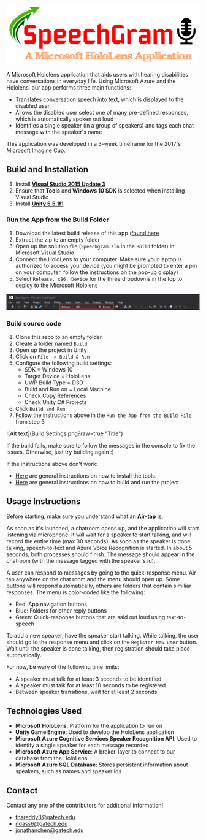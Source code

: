 ![Alt text](SpeechGram.png?raw=true "Title")

A Microsoft Hololens application that aids users with hearing disabilities have conversations in everyday life. Using Microsoft Azure and the Hololens, our app performs three main functions:

* Translates conversation speech into text, which is displayed to the disabled user
* Allows the disabled user select one of many pre-defined responses, which is automatically spoken out loud
* Identifies a single speaker (in a group of speakers) and tags each chat message with the speaker's name

This application was developed in a 3-week timeframe for the 2017's Microsoft Imagine Cup.

## Build and Installation

1. Install **[Visual Studio 2015 Update 3](https://www.visualstudio.com/downloads/)**
2. Ensure that **Tools** and **Windows 10 SDK** is selected when installing Visual Studio
3. Install **[Unity 5.5.1f1](https://unity3d.com/get-unity/download/archive)**

### Run the App from the Build Folder
1. Download the latest build release of this app ([found here](https://github.com/ndass6/Speechgram/releases)
2. Extract the zip to an empty folder
3. Open up the solution file (`Speechgram.sln` in the `Build` folder) in Microsoft Visual Studio
4. Connect the HoloLens to your computer. Make sure your laptop is authorized to access your device (you might be prompted to enter a pin on your computer, follow the instructions on the pop-up display)
5. Select `Release, x86, Device` for the three dropdowns in the top to deploy to the Microsoft Hololens

![Alt text](Deploy.png?raw=true "Title")

### Build source code

1. Clone this repo to an empty folder
2. Create a folder named `Build`
3. Open up the project in Unity
4. Click on `File -> Build & Run`
5. Configure the following build settings:
   * SDK = Windows 10
   * Target Device = HoloLens
   * UWP Build Type = D3D
   * Build and Run on = Local Machine 
   * Check Copy References
   * Check Unity C# Projects
6. Click `Build and Run`
7. Follow the instructions above in the `Run the App from the Build File` from step 3

![Alt text](Build Settings.png?raw=true "Title")

If the build fails, make sure to follow the messages in the console to fix the issues. Otherwise, just try building again :)

If the instructions above don't work:
* [Here](https://developer.microsoft.com/en-us/windows/holographic/install_the_tools) are general instructions on how to install the tools.
* [Here](https://developer.microsoft.com/en-us/windows/holographic/holograms_100) are general instructions on how to build and run the project.

## Usage Instructions

Before starting, make sure you understand what an **[Air-tap](https://developer.microsoft.com/en-us/windows/holographic/gestures#press_and_release)** is.

As soon as it's launched, a chatroom opens up, and the application will start listening via microphone. It will wait for a speaker to start talking, and will record the entire time (max 30 seconds). As soon as the speaker is done talking, speech-to-text and Azure Voice Recognition is started. In about 5 seconds, both processes should finish. The message should appear in the chatroom (with the message tagged with the speaker's id).

A user can respond to messages by going to the quick-response menu. Air-tap anywhere on the chat room and the menu should open up. Some buttons will respond automatically, others are folders that contain similiar responses. The menu is color-coded like the following:
* Red: App navigation buttons
* Blue: Folders for other reply buttons
* Green: Quick-response buttons that are said out loud using text-to-speech

To add a new speaker, have the speaker start talking. While talking, the user should go to the response menu and click on the `Register New User` button. Wait until the speaker is done talking, then registration should take place automatically.

For now, be wary of the following time limits:
* A speaker must talk for at least 3 seconds to be identified
* A speaker must talk for at least 10 seconds to be registered
* Between speaker transitions, wait for at least 2 seconds

## Technologies Used

* **Microsoft HoloLens**: Platform for the application to run on
* **Unity Game Engine**: Used to develop the HoloLens application
* **Microsoft Azure Cognitive Services Speaker Recognition API**: Used to identify a single speaker for each message recorded
* **Microsoft Azure App Service**: A broker-layer to connect to our database from the HoloLens
* **Microsoft Azure SQL Database**: Stores persistent information about speakers, such as names and speaker Ids

## Contact

Contact any one of the contributors for additional information!
* tnareddy3@gatech.edu
* ndass6@gatech.edu
* jonathanchen@gatech.edu
